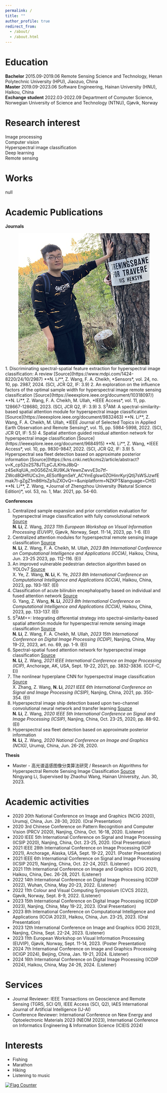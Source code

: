 ```yaml
---
permalink: /
title: ""
author_profile: true
redirect_from: 
  - /about/
  - /about.html
---
```


Education
======
**Bachelor**
2015.09-2019.06  Remote Sensing Science and Technology, Henan Polytechnic University (HPU), Jiaozuo, China  
**Master**
2019.09-2023.06  Software Engineering, Hainan University (HNU), Haikou, China  
**Exchange student**
2022.03-2022.09  Department of Computer Science, Norwegian University of Science and Technology (NTNU), Gjøvik, Norway

Research interest
======
Image processing  
Computer vision  
Hyperspectral image classification  
Deep learning  
Remote sensing

Works
======
null

Academic Publications
======
**Journals**
<div align="center">
  <img src=https://github.com/ningyang-li/ningyang-li.github.io/blob/master/images/profile.png>
</div>
1. Discriminating spectral-spatial feature extraction for hyperspectral image classification: A review [Source](https://www.mdpi.com/1424-8220/24/10/2987)  
**N. Li**, Z. Wang, F. A. Cheikh, *Sensors*, vol. 24, no. 10, pp. 2987, 2024. (SCI, JCR Q2, IF: 3.9)
2. An exploration on the influence factors of the optimal sample width for hyperspectral image remote sensing classification [Source](https://ieeexplore.ieee.org/document/10318097/)  
**N. Li**, Z. Wang, F. A. Cheikh, M. Ullah, *IEEE Access*, vol. 11, pp. 128667-128680, 2023. (SCI, JCR Q2, IF: 3.9)
3. S<sup>3</sup>AM: A spectral-similarity-based spatial attention module for hyperspectral image classification [Source](https://ieeexplore.ieee.org/document/9832463)  
**N. Li**, Z. Wang, F. A. Cheikh, M. Ullah, *IEEE Journal of Selected Topics in Applied Earth Observation and Remote Sensing*, vol. 15, pp. 5984-5998, 2022. (SCI, JCR Q1, IF: 5.5)
4. Spatial attention guided residual attention network for hyperspectral image classification [Source](https://ieeexplore.ieee.org/document/9684915)  
**N. Li**, Z. Wang, *IEEE Access*, vol. 10, pp. 9830-9847, 2022. (SCI, JCR Q2, IF: 3.9)
5. Hyperspectral sea fleet detection based on approximate posterior information [Source](https://kns.cnki.net/kcms2/article/abstract?v=K_cp52o2S78JTLpCJLKHsJ8bQ-z4SeXqlUA_m0G56ZnLRU9KJkYewnZwvvE3o7tf-ZWcd8QHfIUCs2m_4ESof8gmSeY_ACYmEgIsw0ZOHinrKyrjQtlj7sWSJzwfEmak7I-gZgZ1m86HsZp1uZXOvQ==&uniplatform=NZKPT&language=CHS)  
**N. Li**, Z. Wang, *Journal of Zhengzhou University (Natural Science Edition)*, vol. 53, no. 1, Mar. 2021, pp. 54-60.

**Conferences**
1. Centralized sample expansion and prior correlation evaluation for hyperspectral image classification with fully convolutional network [Source](https://ieeexplore.ieee.org/document/10323055/)  
**N. Li**, Z. Wang, *2023 11th European Workshop on Visual Information Processing (EUVIP)*, Gjøvik, Norway, Sept. 11-14, 2023, pp. 1-6. (EI)
2. Centralized attention modules for hyperspectral remote sensing image classification [Source](https://ieeexplore.ieee.org/document/10387873)  
**N. Li**, Z. Wang, F. A. Cheikh, M. Ullah, *2023 8th International Conference on Computational Intelligence and Applications (ICCIA)*, Haikou, China, Jun. 23-25 2023, pp. 112-116. (EI)
3. An improved vulnerable pedestrian detection algorithm based on YOLOv7 [Source](https://ieeexplore.ieee.org/document/10387890/)  
X. Ye, Z. Wang, **N. Li**, K. Ye, *2023 8th International Conference on Computational Intelligence and Applications (ICCIA)*, Haikou, China, 2023, pp. 193-197. (EI)
4. Classification of acute bilirubin encephalopathy based on individual and fused attention network [Source](https://ieeexplore.ieee.org/document/10387834/)  
G. Yang, Z. Wang, **N. Li**, *2023 8th International Conference on Computational Intelligence and Applications (ICCIA)*, Haikou, China, 2023, pp. 133-137. (EI)
5. S<sup>3</sup>AM++: Integrating differential strategy into spectral-similarity-based spatial attention module for hyperspectral remote sensing image classification [Source](https://dl.acm.org/doi/10.1145/3604078.3604147)  
**N. Li**, Z. Wang, F. A. Cheikh, M. Ullah, *2023 15th International Conference on Digital Image Processing (ICDIP)*, Nanjing, China, May 19-22, 2023, art. no. 69, pp. 1-9. (EI)
4. Spectral-spatial fused attention network for hyperspectral image classification [Source](https://ieeexplore.ieee.org/document/9506338/)  
**N. Li**, Z. Wang, *2021 IEEE International Conference on Image Processing (ICIP)*, Anchorage, AK, USA, Sept. 19-22, 2021, pp. 3832-3836. (CCF-C, EI)
5. The nonlinear hyperplane CNN for hyperspectral image classification [Source](https://ieeexplore.ieee.org/document/9688662/)  
X. Zhang, Z. Wang, **N. Li**, *2021 IEEE 6th International Conference on Signal and Image Processing (ICSIP)*, Nanjing, China, 2021, pp. 350-354. (EI)
6. Hyperspectral image ship detection based upon two-channel convolutional neural network and transfer learning [Source](https://ieeexplore.ieee.org/document/9339434/)  
**N. Li**, Z. Wang, *2020 IEEE 5th International Conference on Signal and Image Processing (ICSIP)*, Nanjing, China, Oct. 23-25, 2020, pp. 88-92. (EI)
7. Hyperspectral sea fleet detection based on approximate posterior information  
**N. Li**, Z. Wang, *2020 National Conference on Image and Graphics (NCIG)*, Urumqi, China, Jun. 26-28, 2020.

**Thesis**
- Master - 高光谱遥感图像分类算法研究 / Research on Algorithms for Hyperspectral Remote Sensing Image Classification [Source](https://drive.google.com/file/d/1Yverziixg7rYchFsT04kR-Lqg7FZnl0E/view?usp=drive_link)  
Ningyang Li, Supervised by Zhaohui Wang, Hainan University, Jun. 30, 2023.

Academic activities
======
- 2020 20th National Conference on Image and Graphics (NCIG 2020), Urumqi, China, Jun. 28-30, 2020. (Oral Presentation)
- 2020 3rd Chinese Conference on Pattern Recognition and Computer Vision (PRCV 2020), Nanjing, China, Oct. 16-18, 2020. (Listener)
- 2020 IEEE 5th International Conference on Signal and Image Processing (ICSIP 2020), Nanjing, China, Oct. 23-25, 2020. (Oral Presentation)
- 2021 IEEE 28th International Conference on Image Processing (ICIP 2021), Anchorage, Alaska, USA, Sept. 19-22, 2021. (Poster Presentation)
- 2021 IEEE 6th International Conference on Signal and Image Processing (ICSIP 2021), Nanjing, China, Oct. 22-24, 2021. (Listener)
- 2021 11th International Conference on Image and Graphics (ICIG 2021), Haikou, China, Dec. 26-28, 2021. (Listener)
- 2022 14th International Conference on Digital Image Processing (ICDIP 2022), Wuhan, China, May 20-23, 2022. (Listener)
- 2022 11th Colour and Visual Computing Symposium (CVCS 2022), Gjøvik, Norway, Sept. 8-9, 2022. (Listener)
- 2023 15th International Conference on Digital Image Processing (ICDIP 2023), Nanjing, China, May 19-22, 2023. (Oral Presentation)
- 2023 8th International Conference on Computational Intelligence and Applications (ICCIA 2023), Haikou, China, Jun. 23-25, 2023. (Oral Presentation)
- 2023 12th International Conference on Image and Graphics (ICIG 2023), Nanjing, China, Sept. 22-24, 2023. (Listener)
- 2023 11th European Workshop on Visual Information Processing (EUVIP), Gjøvik, Norway, Sept. 11-14, 2023. (Poster Presentation)
- 2024 7th International Conference on Image and Graphics Processing (ICIGP 2024), Beijing, China, Jan. 19-21, 2024. (Listener)
- 2024 16th International Conference on Digital Image Processing (ICDIP 2024), Haikou, China, May 24-26, 2024. (Listener)

Services
======
- Journal Reviewer: IEEE Transactions on Geoscience and Remote Sensing (TGRS, SCI Q1), IEEE Access (SCI, Q2), IAES International Journal of Artificial Intelligence (IJ-AI)
- Conference Reviewer: International Conference on New Energy and Optoelectronic Materials 2023 (NEOM 2023), International Conference on Informatics Engineering & Information Science (ICIEIS 2024)

Interests
======
- Fishing
- Marathon
- Hiking
- Listening to music



<a href="https://info.flagcounter.com/7qrn"><img src="https://s11.flagcounter.com/count2/7qrn/bg_FFFFFF/txt_000000/border_CCCCCC/columns_2/maxflags_10/viewers_0/labels_0/pageviews_0/flags_0/percent_0/" alt="Flag Counter" border="0"></a>
